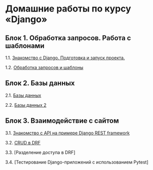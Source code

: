# Домашние работы по курсу «Django»

## Блок 1. Обработка запросов. Работа с шаблонами

1.1. [Знакомство с Django. Подготовка и запуск проекта.](./first-project)

1.2. [Обработка запросов и шаблоны](./drf/1.2-requests-templates)

## Блок 2. Базы данных

2.1. [Базы данных](./drf/2.1-databases)

2.2. [Базы данных 2](./drf/2.2-databases-2)

## Блок 3. Взаимодействие с сайтом

3.1. [Знакомство с API на примере Django REST framework](./drf/3.1-drf-intro)

3.2. [CRUD в DRF](./drf/3.2-crud)

3.3. [Разделение доступа в DRF]
<!--(./drf/3.3-permissions)-->

3.4. [Тестирование Django-приложений с использованием Pytest]
<!--(./drf/3.4-django-testing)-->
